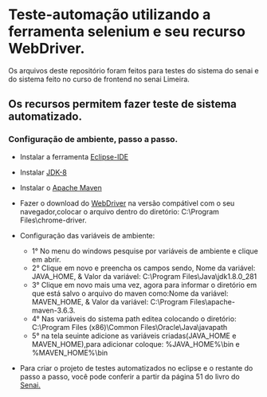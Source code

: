 # Teste-automação utilizando a ferramenta selenium e seu recurso WebDriver.
Os arquivos deste repositório foram feitos para testes do sistema do senai e do sistema feito no curso de frontend no senai Limeira.
 ## Os recursos permitem fazer teste de sistema automatizado.

 ### Configuração de ambiente, passo a passo.


 * Instalar a ferramenta [Eclipse-IDE](https://www.eclipse.org/downloads/)

 * Instalar [JDK-8](https://www.oracle.com/java/technologies/downloads/)

 * Instalar o [Apache Maven](https://maven.apache.org/download.cgi)

 * Fazer o download do [WebDriver](https://chromedriver.chromium.org/downloads) na versão compátivel com o seu navegador,colocar o arquivo dentro do diretório: C:\Program Files\chrome-driver.

* Configuração das variáveis de ambiente:
  - 1° No menu do windows pesquise por variáveis de ambiente e clique em abrir.
  - 2° Clique em novo e preencha os campos sendo, Nome da variável: JAVA_HOME, & Valor da variável:  C:\Program Files\Java\jdk1.8.0_281
  - 3° Clique em novo mais uma vez, agora para informar o diretório em que está salvo o arquivo do maven como:Nome da variável: MAVEN_HOME, & Valor da variável:  C:\Program Files\apache-maven-3.6.3.
  - 4° Nas variáveis do sistema path editea colocando o diretório: C:\Program Files (x86)\Common Files\Oracle\Java\javapath
  - 5° na tela seuinte adicione as variáveis criadas(JAVA_HOME e MAVEN_HOME),para adicionar coloque: %JAVA_HOME%\bin e %MAVEN_HOME%\bin


* Para criar o projeto de testes automatizados no eclipse e o restante do passo a passo, você pode conferir a partir da página 51 do livro do [Senai.](https://bit.ly/3swXHJR)
